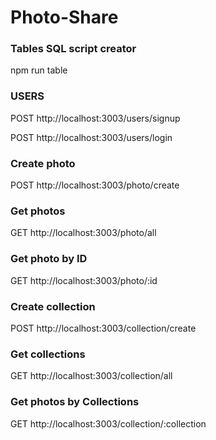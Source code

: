 # Photo-Share

### Tables SQL script creator

npm run table 

### USERS

POST http://localhost:3003/users/signup

POST http://localhost:3003/users/login

### Create photo

POST http://localhost:3003/photo/create

### Get photos

GET http://localhost:3003/photo/all

### Get photo by ID

GET http://localhost:3003/photo/:id

### Create collection 

POST http://localhost:3003/collection/create

### Get collections

GET http://localhost:3003/collection/all

### Get photos by Collections

GET http://localhost:3003/collection/:collection